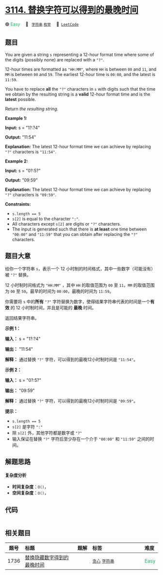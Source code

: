 # [3114. 替换字符可以得到的最晚时间](https://leetcode.com/problems/latest-time-you-can-obtain-after-replacing-characters)

🟢 <font color=#15bd66>Easy</font>&emsp; 🔖&ensp; [`字符串`](/leetcode/outline/tag/string.md) [`枚举`](/leetcode/outline/tag/enumeration.md)&emsp; 🔗&ensp;[`LeetCode`](https://leetcode.com/problems/latest-time-you-can-obtain-after-replacing-characters)

## 题目

You are given a string `s` representing a 12-hour format time where some of
the digits (possibly none) are replaced with a `"?"`.

12-hour times are formatted as `"HH:MM"`, where `HH` is between `00` and `11`,
and `MM` is between `00` and `59`. The earliest 12-hour time is `00:00`, and
the latest is `11:59`.

You have to replace **all** the `"?"` characters in `s` with digits such that
the time we obtain by the resulting string is a **valid** 12-hour format time
and is the **latest** possible.

Return _the resulting string_.



**Example 1:**

**Input:** s = "1?:?4"

**Output:** "11:54"

**Explanation:** The latest 12-hour format time we can achieve by replacing
`"?"` characters is `"11:54"`.

**Example 2:**

**Input:** s = "0?:5?"

**Output:** "09:59"

**Explanation:** The latest 12-hour format time we can achieve by replacing
`"?"` characters is `"09:59"`.



**Constraints:**

  * `s.length == 5`
  * `s[2]` is equal to the character `":"`.
  * All characters except `s[2]` are digits or `"?"` characters.
  * The input is generated such that there is **at least** one time between `"00:00"` and `"11:59"` that you can obtain after replacing the `"?"` characters.


## 题目大意

给你一个字符串 `s`，表示一个 12 小时制的时间格式，其中一些数字（可能没有）被 `"?"` 替换。

12 小时制时间格式为 `"HH:MM"` ，其中 `HH` 的取值范围为 `00` 至 `11`，`MM` 的取值范围为 `00` 至
`59`。最早的时间为 `00:00`，最晚的时间为 `11:59`。

你需要将 `s` 中的**所有** `"?"` 字符替换为数字，使得结果字符串代表的时间是一个**有效** 的 12 小时制时间，并且是可能的 **最晚**
时间。

返回结果字符串。



**示例 1：**

**输入：** s = "1?:?4"

**输出：** "11:54"

**解释：** 通过替换 `"?"` 字符，可以得到的最晚12小时制时间是 `"11:54"`。

**示例 2：**

**输入：** s = "0?:5?"

**输出：** "09:59"

**解释：** 通过替换 `"?"` 字符，可以得到的最晚12小时制时间是 `"09:59"`。



**提示：**

  * `s.length == 5`
  * `s[2]` 是字符 `":"`
  * 除 `s[2]` 外，其他字符都是数字或 `"?"`
  * 输入保证在替换 `"?"` 字符后至少存在一个介于 `"00:00"` 和 `"11:59"` 之间的时间。


## 解题思路

#### 复杂度分析

- **时间复杂度**：`O()`，
- **空间复杂度**：`O()`，

## 代码

```javascript

```

## 相关题目

<!-- prettier-ignore -->
| 题号 | 标题 | 题解 | 标签 | 难度 |
| :------: | :------ | :------: | :------ | :------ |
| 1736 | [替换隐藏数字得到的最晚时间](https://leetcode.com/problems/latest-time-by-replacing-hidden-digits) |  |  [`贪心`](/leetcode/outline/tag/greedy.md) [`字符串`](/leetcode/outline/tag/string.md) | <font color=#15bd66>Easy</font> |

<style>
.blue {
    background-color: #096dd9;
    padding: 0.25rem 0.5rem;
    margin: 0;
    font-size: 0.85em;
    border-radius: 3px;
    color: white;
    font-weight: 500;
}
table th:first-of-type { width: 10%; }
table th:nth-of-type(2) { width: 35%; }
table th:nth-of-type(3) { width: 10%; }
table th:nth-of-type(4) { width: 35%; }
table th:nth-of-type(5) { width: 10%; }
</style>
